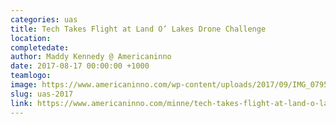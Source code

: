 ```yaml
---
categories: uas
title: Tech Takes Flight at Land O’ Lakes Drone Challenge
location:
completedate:
author: Maddy Kennedy @ Americaninno
date: 2017-08-17 00:00:00 +1000
teamlogo:
image: https://www.americaninno.com/wp-content/uploads/2017/09/IMG_0795-e1506445727124-1068x400.jpg
slug: uas-2017
link: https://www.americaninno.com/minne/tech-takes-flight-at-land-o-lakes-drone-challenge/
---
```

